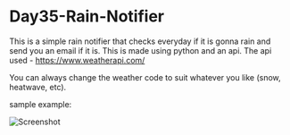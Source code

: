 # Day35-Rain-Notifier
This is a simple rain notifier that checks everyday if it is gonna rain and send you an email if it is. This is made using python and an api. The api used - https://www.weatherapi.com/

You can always change the weather code to suit whatever you like (snow, heatwave, etc).

sample example:

![Screenshot](https://user-images.githubusercontent.com/86790253/233157531-d1ae6fea-42a7-4b00-ba89-4392fe93a94c.jpg)
